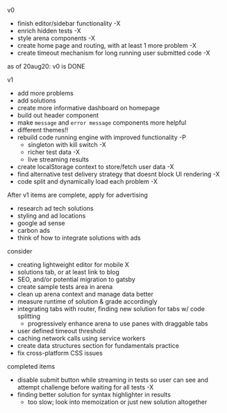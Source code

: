 v0

- finish editor/sidebar functionality -X
- enrich hidden tests -X
- style arena components -X
- create home page and routing, with at least 1 more problem -X
- create timeout mechanism for long running user submitted code -X

as of 20aug20: v0 is DONE

v1

- add more problems
- add solutions
- create more informative dashboard on homepage
- build out header component
- make `message` and `error message` components more helpful
- different themes!!
- rebuild code running engine with improved functionality -P
  - singleton with kill switch -X
  - richer test data -X
  - live streaming results
- create localStorage context to store/fetch user data -X
- find alternative test delivery strategy that doesnt block UI rendering -X
- code split and dynamically load each problem -X

After v1 items are complete, apply for advertising

- research ad tech solutions
- styling and ad locations
- google ad sense
- carbon ads
- think of how to integrate solutions with ads

consider

- creating lightweight editor for mobile X
- solutions tab, or at least link to blog
- SEO, and/or potential migration to gatsby
- create sample tests area in arena
- clean up arena context and manage data better
- measure runtime of solution & grade accordingly
- integrating tabs with router, finding new solution for tabs w/ code splitting
  - progressively enhance arena to use panes with draggable tabs
- user defined timeout threshold
- caching network calls using service workers
- create data structures section for fundamentals practice
- fix cross-platform CSS issues

completed items

- disable submit button while streaming in tests so user can see and attempt challenge before waiting for all tests -X
- finding better solution for syntax highlighter in results
  - too slow; look into memoization or just new solution altogether
